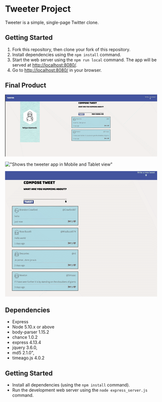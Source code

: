 # Tweeter Project

Tweeter is a simple, single-page Twitter clone.

## Getting Started

1. Fork this repository, then clone your fork of this repository.
2. Install dependencies using the `npm install` command.
3. Start the web server using the `npm run local` command. The app will be served at <http://localhost:8080/>.
4. Go to <http://localhost:8080/> in your browser.

## Final Product
!["Shows the tweeter app in full screen mode ie: desktop"](docs/wide-screen-capture.gif)

!["Shows the tweeter app in Mobile and Tablet view"](docs/mobile-view.gif)

![Demos the tweet and icon style changes](docs/css-changes.gif)

## Dependencies

- Express
- Node 5.10.x or above
- body-parser 1.15.2
- chance 1.0.2
- express 4.13.4
- jquery 3.6.0,
- md5 2.1.0",
- timeago.js 4.0.2

## Getting Started

- Install all dependencies (using the `npm install` command).
- Run the development web server using the `node express_server.js` command.

